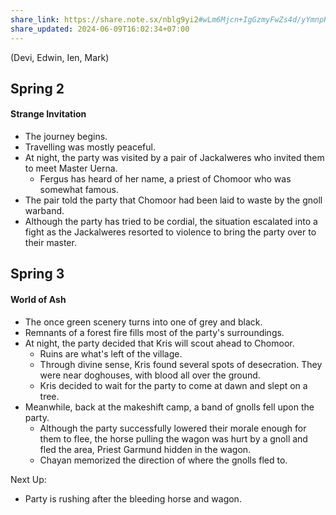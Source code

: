```yaml
---
share_link: https://share.note.sx/nblg9yi2#wLm6Mjcn+IgGzmyFwZs4d/yYmnpRi6Q/pD/C2u5dqWk
share_updated: 2024-06-09T16:02:34+07:00
---
```

(Devi, Edwin, Ien, Mark)
## Spring 2
#### Strange Invitation
- The journey begins.
- Travelling was mostly peaceful.
- At night, the party was visited by a pair of Jackalweres who invited them to meet Master Uerna.
	- Fergus has heard of her name, a priest of Chomoor who was somewhat famous.
- The pair told the party that Chomoor had been laid to waste by the gnoll warband.
- Although the party has tried to be cordial, the situation escalated into a fight as the Jackalweres resorted to violence to bring the party over to their master.
## Spring 3
#### World of Ash
- The once green scenery turns into one of grey and black.
- Remnants of a forest fire fills most of the party's surroundings.
- At night, the party decided that Kris will scout ahead to Chomoor.
	- Ruins are what's left of the village.
	- Through divine sense, Kris found several spots of desecration. They were near doghouses, with blood all over the ground.
	- Kris decided to wait for the party to come at dawn and slept on a tree.
- Meanwhile, back at the makeshift camp, a band of gnolls fell upon the party.
	- Although the party successfully lowered their morale enough for them to flee, the horse pulling the wagon was hurt by a gnoll and fled the area, Priest Garmund hidden in the wagon.
	- Chayan memorized the direction of where the gnolls fled to.

Next Up:
- Party is rushing after the bleeding horse and wagon.